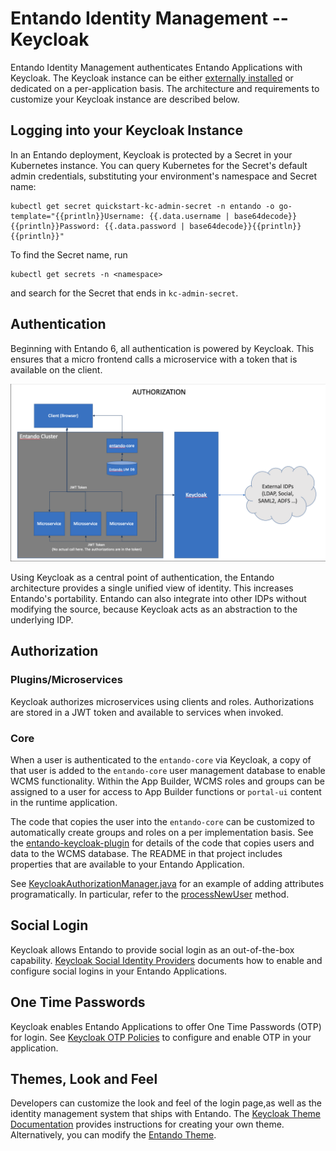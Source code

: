 # Entando Identity Management -- Keycloak

Entando Identity Management authenticates Entando Applications with Keycloak. The Keycloak instance can be either [externally installed](../../tutorials/devops/external-id-management) or dedicated on a per-application basis. The architecture and requirements to customize your Keycloak instance are described below.

## Logging into your Keycloak Instance

In an Entando deployment, Keycloak is protected by a Secret in your Kubernetes instance. You can query Kubernetes for the Secret's default admin credentials, substituting your environment's namespace and Secret name:

```
kubectl get secret quickstart-kc-admin-secret -n entando -o go-template="{{println}}Username: {{.data.username | base64decode}}{{println}}Password: {{.data.password | base64decode}}{{println}}{{println}}"
```

 To find the Secret name, run
```
kubectl get secrets -n <namespace>
```
and search for the Secret that ends in `kc-admin-secret`.

## Authentication
Beginning with Entando 6, all authentication is powered by Keycloak. This ensures that a micro frontend calls a microservice with a token that is available on the client.

![Init Containers Screenshot](./img/keycloak-arch-high-level.png)

Using Keycloak as a central point of authentication, the Entando architecture provides a single unified view of identity. This increases Entando's portability. Entando can also integrate into other IDPs without modifying the source, because Keycloak acts as an abstraction to the underlying IDP.

## Authorization

### Plugins/Microservices
Keycloak authorizes microservices using clients and roles. Authorizations are stored in a JWT token and available to services when invoked.

### Core
When a user is authenticated to the `entando-core` via Keycloak, a copy of that user is added to the `entando-core` user management database to enable WCMS functionality. Within the App Builder, WCMS roles and groups can be assigned to a user for access to App Builder functions or `portal-ui` content in the runtime application.

The code that copies the user into the `entando-core` can be customized to automatically create groups and roles on a per implementation basis. See the [entando-keycloak-plugin](https://github.com/entando/entando-keycloak-plugin) for details of the code that copies users and data to the WCMS database. The README in that project includes properties that are available to your Entando Application.

See [KeycloakAuthorizationManager.java](https://github.com/entando/entando-keycloak-plugin/blob/master/src/main/java/org/entando/entando/keycloak/services/KeycloakAuthorizationManager.java) for an example of adding attributes programatically. In particular, refer to the [processNewUser](https://github.com/entando/entando-keycloak-plugin/blob/master/src/main/java/org/entando/entando/keycloak/services/KeycloakAuthorizationManager.java#L43) method.

## Social Login

Keycloak allows Entando to provide social login as an out-of-the-box capability. [Keycloak Social Identity Providers](https://www.keycloak.org/docs/11.0/server_admin/#social-identity-providers) documents how to enable and configure social logins in your Entando Applications.

## One Time Passwords

Keycloak enables Entando Applications to offer One Time Passwords (OTP) for login. See [Keycloak OTP Policies](https://www.keycloak.org/docs/11.0/server_admin/#otp-policies) to configure and enable OTP in your application.

## Themes, Look and Feel

Developers can customize the look and feel of the login page,as well as the identity management system that ships with Entando. The [Keycloak Theme Documentation](https://www.keycloak.org/docs/11.0/server_admin/#_themes) provides instructions for creating your own theme. Alternatively, you can modify the [Entando Theme](https://github.com/entando/entando-keycloak/tree/master/themes/entando).
